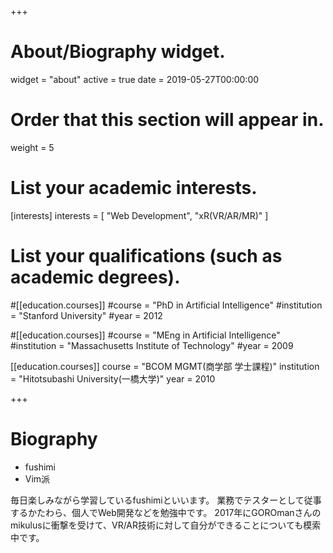 +++
# About/Biography widget.
widget = "about"
active = true
date = 2019-05-27T00:00:00

# Order that this section will appear in.
weight = 5

# List your academic interests.
[interests]
  interests = [
    "Web Development",
    "xR(VR/AR/MR)"
  ]

# List your qualifications (such as academic degrees).
#[[education.courses]]
  #course = "PhD in Artificial Intelligence"
  #institution = "Stanford University"
  #year = 2012

#[[education.courses]]
  #course = "MEng in Artificial Intelligence"
  #institution = "Massachusetts Institute of Technology"
  #year = 2009

[[education.courses]]
  course = "BCOM MGMT(商学部 学士課程)"
  institution = "Hitotsubashi University(一橋大学)"
  year = 2010
 
+++

# Biography

* fushimi
* Vim派

毎日楽しみながら学習しているfushimiといいます。
業務でテスターとして従事するかたわら、個人でWeb開発などを勉強中です。
2017年にGOROmanさんのmikulusに衝撃を受けて、VR/AR技術に対して自分ができることについても模索中です。  
<br>
